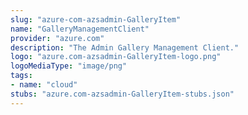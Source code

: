 ```yaml
---
slug: "azure-com-azsadmin-GalleryItem"
name: "GalleryManagementClient"
provider: "azure.com"
description: "The Admin Gallery Management Client."
logo: "azure.com-azsadmin-GalleryItem-logo.png"
logoMediaType: "image/png"
tags:
- name: "cloud"
stubs: "azure.com-azsadmin-GalleryItem-stubs.json"
---
```

